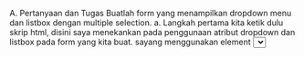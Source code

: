 A. Pertanyaan dan Tugas
Buatlah form yang menampilkan dropdown menu dan listbox dengan multiple selection.
a. Langkah pertama kita ketik dulu skrip html, disini saya menekankan pada penggunaan atribut dropdown dan listbox pada form yang kita buat. sayang menggunakan element <select> untuk menampilkan dropdown menu dan listbox. atribut ini biasanya digunakan untuk memilih salah satu dari beberapa pilihan yang ada pada form. untuk lebih jelasnya bisa dilihat pada gambar dibawah ini. 
  ![SSLAB31](https://user-images.githubusercontent.com/101814131/161115941-f9fcbaac-ae84-4f35-8a57-9f5232c0f4b8.png)
